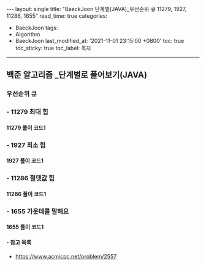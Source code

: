  ﻿---
layout: single
title: "BaeckJoon 단계별(JAVA)_우선순위 큐 11279, 1927, 11286, 1655"
read_time: true
categories:  
 - BaeckJoon 
tags: 
 - Algorithm
 - BaeckJoon 
last_modified_at: '2021-11-01 23:15:00 +0800'
toc: true
toc_sticky: true
toc_label: 목차
---
## 백준 알고리즘 _단계별로 풀어보기(JAVA)
### 우선순위 큐
### - 11279 최대 힙	

#### 11279 풀이 코드1
> 

### - 1927 최소 힙	

#### 1927 풀이 코드1 
> 

### - 11286 절댓값 힙

#### 11286 풀이 코드1
> 

### - 1655 가운데를 말해요

#### 1655 풀이 코드1
>



#### - 참고 목록
- https://www.acmicpc.net/problem/2557
